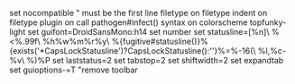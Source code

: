 set nocompatible " must be the first line
filetype on
filetype indent on
filetype plugin on
call pathogen#infect()
syntax on
colorscheme topfunky-light
set guifont=DroidSansMono:h14
set number
set statusline=[%n]\ %<%.99f\ %h%w%m%r%y\ %{fugitive#statusline()}%{exists('*CapsLockStatusline')?CapsLockStatusline():''}%=%-16(\ %l,%c-%v\ %)%P
set laststatus=2
set tabstop=2
set shiftwidth=2
set expandtab
set guioptions-=T  "remove toolbar
